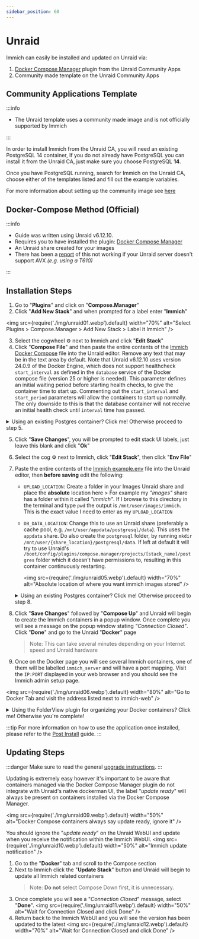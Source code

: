 ```yaml
---
sidebar_position: 60
---
```


# Unraid

Immich can easily be installed and updated on Unraid via:

1. [Docker Compose Manager](https://forums.unraid.net/topic/114415-plugin-docker-compose-manager/) plugin from the Unraid Community Apps
2. Community made template on the Unraid Community Apps

## Community Applications Template

:::info

- The Unraid template uses a community made image and is not officially supported by Immich

:::

In order to install Immich from the Unraid CA, you will need an existing PostgreSQL 14 container, If you do not already have PostgreSQL you can install it from the Unraid CA, just make sure you choose PostgreSQL **14**.

Once you have PostgreSQL running, search for Immich on the Unraid CA, choose either of the templates listed and fill out the example variables.

For more information about setting up the community image see [here](https://github.com/imagegenius/docker-immich#application-setup)

## Docker-Compose Method (Official)

:::info

- Guide was written using Unraid v6.12.10.
- Requires you to have installed the plugin: [Docker Compose Manager](https://forums.unraid.net/topic/114415-plugin-docker-compose-manager/)
- An Unraid share created for your images
- There has been a [report](https://forums.unraid.net/topic/130006-errortraps-traps-node27707-trap-invalid-opcode-ip14fcfc8d03c0-sp7fff32889dd8-more/#comment-1189395) of this not working if your Unraid server doesn't support AVX _(e.g. using a T610)_

:::

## Installation Steps

1. Go to "**Plugins**" and click on "**Compose.Manager**"
2. Click "**Add New Stack**" and when prompted for a label enter "**Immich**"

<img
src={require('./img/unraid01.webp').default}
width="70%"
alt="Select Plugins > Compose.Manager > Add New Stack > Label it Immich"
/>

3. Select the cogwheel ⚙️ next to Immich and click "**Edit Stack**"
4. Click "**Compose File**" and then paste the entire contents of the [Immich Docker Compose](https://github.com/immich-app/immich/releases/latest/download/docker-compose.yml) file into the Unraid editor. Remove any text that may be in the text area by default. Note that Unraid v6.12.10 uses version 24.0.9 of the Docker Engine, which does not support healthcheck `start_interval` as defined in the `database` service of the Docker compose file (version 25 or higher is needed). This parameter defines an initial waiting period before starting health checks, to give the container time to start up. Commenting out the `start_interval` and `start_period` parameters will allow the containers to start up normally. The only downside to this is that the database container will not receive an initial health check until `interval` time has passed.

<details >
    <summary>Using an existing Postgres container? Click me! Otherwise proceed to step 5.</summary>
    <ul>
        <li>Comment out the database service</li>
        <img
            src={require('./img/unraid02.webp').default}
            width="50%"
            alt="Comment out database service in the compose file"
        />
        <li>Comment out the database dependency for <b>each service</b> <i>(example in screenshot below only shows 2 of the services - ensure you do this for all services)</i></li>
        <img
            src={require('./img/unraid03.webp').default}
            width="50%"
            alt="Comment out every reference to the database service in the compose file"
        />
        <li>Comment out the volumes</li>
        <img
            src={require('./img/unraid04.webp').default}
            width="20%"
            alt="Comment out database volume"
        />
    </ul>
</details>

5. Click "**Save Changes**", you will be prompted to edit stack UI labels, just leave this blank and click "**Ok**"
6. Select the cog ⚙️ next to Immich, click "**Edit Stack**", then click "**Env File**"
7. Paste the entire contents of the [Immich example.env](https://github.com/immich-app/immich/releases/latest/download/example.env) file into the Unraid editor, then **before saving** edit the following:

   - `UPLOAD_LOCATION`: Create a folder in your Images Unraid share and place the **absolute** location here > For example my _"images"_ share has a folder within it called _"immich"_. If I browse to this directory in the terminal and type `pwd` the output is `/mnt/user/images/immich`. This is the exact value I need to enter as my `UPLOAD_LOCATION`
   - `DB_DATA_LOCATION`: Change this to use an Unraid share (preferably a cache pool, e.g. `/mnt/user/appdata/postgresql/data`). This uses the `appdata` share. Do also create the `postgresql` folder, by running `mkdir /mnt/user/{share_location}/postgresql/data`. If left at default it will try to use Unraid's `/boot/config/plugins/compose.manager/projects/[stack_name]/postgres` folder which it doesn't have permissions to, resulting in this container continuously restarting.

     <img
     src={require('./img/unraid05.webp').default}
     width="70%"
     alt="Absolute location of where you want immich images stored"
     />

   <details >
       <summary>Using an existing Postgres container? Click me! Otherwise proceed to step 8.</summary>
       <p>Update the following database variables as relevant to your Postgres container:</p>
       <ul>
           <li><code>DB_HOSTNAME</code></li>
           <li><code>DB_USERNAME</code></li>
           <li><code>DB_PASSWORD</code></li>
           <li><code>DB_DATABASE_NAME</code></li>
           <li><code>DB_PORT</code></li>
       </ul>
   </details>

8. Click "**Save Changes**" followed by "**Compose Up**" and Unraid will begin to create the Immich containers in a popup window. Once complete you will see a message on the popup window stating _"Connection Closed"_. Click "**Done**" and go to the Unraid "**Docker**" page

   > Note: This can take several minutes depending on your Internet speed and Unraid hardware

9. Once on the Docker page you will see several Immich containers, one of them will be labelled `immich_server` and will have a port mapping. Visit the `IP:PORT` displayed in your web browser and you should see the Immich admin setup page.

<img
src={require('./img/unraid06.webp').default}
width="80%"
alt="Go to Docker Tab and visit the address listed next to immich-web"
/>

<details >
    <summary>Using the FolderView plugin for organizing your Docker containers? Click me! Otherwise you're complete!</summary>
    <p>If you are using the FolderView plugin go the Docker tab and select "<b>New Folder</b>".<br />Label it <i>"Immich"</i> and use this URL as the logo: https://raw.githubusercontent.com/immich-app/immich/main/design/immich-logo.png<br/>Then simply select all the Immich related containers before clicking "<b>Submit</b>"</p>
    <img
        src={require('./img/unraid07.webp').default}
        width="80%"
        alt="Go to Docker Tab and visit the address listed next to immich-web"
    />
    <img
        src={require('./img/unraid08.webp').default}
        width="90%"
        alt="Go to Docker Tab and visit the address listed next to immich-web"
    />

</details>

:::tip
For more information on how to use the application once installed, please refer to the [Post Install](/docs/install/post-install.mdx) guide.
:::

## Updating Steps

:::danger
Make sure to read the general [upgrade instructions](/docs/install/upgrading.md).
:::

Updating is extremely easy however it's important to be aware that containers managed via the Docker Compose Manager plugin do not integrate with Unraid's native dockerman UI, the label "_update ready_" will always be present on containers installed via the Docker Compose Manager.

<img
src={require('./img/unraid09.webp').default}
width="50%"
alt="Docker Compose containers always say update ready, ignore it"
/>

You should ignore the "_update ready_" on the Unraid WebUI and update when you receive the notification within the Immich WebUI.
<img
src={require('./img/unraid10.webp').default}
width="50%"
alt="Immich update notification"
/>

1. Go to the "**Docker**" tab and scroll to the Compose section
2. Next to Immich click the "**Update Stack**" button and Unraid will begin to update all Immich related containers
   > Note: **Do not** select Compose Down first, it is unnecessary.
3. Once complete you will see a "_Connection Closed_" message, select "**Done**".
   <img
   src={require('./img/unraid11.webp').default}
   width="50%"
   alt="Wait for Connection Closed and click Done"
   />
4. Return back to the Immich WebUI and you will see the version has been updated to the latest
   <img
   src={require('./img/unraid12.webp').default}
   width="70%"
   alt="Wait for Connection Closed and click Done"
   />
